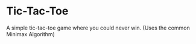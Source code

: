 # Tic-Tac-Toe
A simple tic-tac-toe game where you could never win. (Uses the common Minimax Algorithm)
